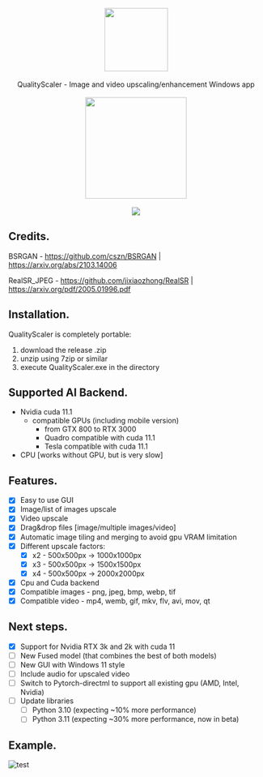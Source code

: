 
<div align="center">
    <br>
    <img src="https://github.com/Djdefrag/QualityScaler/blob/main/logo.png" width="125"> </a> 
    <br><br> QualityScaler - Image and video upscaling/enhancement Windows app <br><br>
    <a href="https://github.com/Djdefrag/QualityScaler/releases">
         <img src="https://user-images.githubusercontent.com/86362423/162710522-c40c4f39-a6b9-48bc-84bc-1c6b78319f01.png" width="200">
    </a>
</div>
<br>
<div align="center">
    <img src="https://user-images.githubusercontent.com/32263112/163949184-c285734e-8be7-4b37-9f73-aa397f68eb19.png"> </a> 
</div>

## Credits.

BSRGAN - https://github.com/cszn/BSRGAN | https://arxiv.org/abs/2103.14006

RealSR_JPEG - https://github.com/jixiaozhong/RealSR | https://arxiv.org/pdf/2005.01996.pdf

## Installation.

QualityScaler is completely portable:
1) download the release .zip
2) unzip using 7zip or similar
3) execute QualityScaler.exe in the directory

## Supported AI Backend.
* Nvidia cuda 11.1
   * compatible GPUs (including mobile version)
     * from GTX 800 to RTX 3000
     * Quadro compatible with cuda 11.1
     * Tesla compatible with cuda 11.1
* CPU [works without GPU, but is very slow]

## Features.
- [x] Easy to use GUI
- [x] Image/list of images upscale
- [x] Video upscale
- [x] Drag&drop files [image/multiple images/video]
- [x] Automatic image tiling and merging to avoid gpu VRAM limitation
- [x] Different upscale factors:
    - [x] x2   - 500x500px -> 1000x1000px
    - [x] x3   - 500x500px -> 1500x1500px
    - [x] x4   - 500x500px -> 2000x2000px
- [x] Cpu and Cuda backend
- [x] Compatible images - png, jpeg, bmp, webp, tif  
- [x] Compatible video  - mp4, wemb, gif, mkv, flv, avi, mov, qt 

## Next steps.
- [x] Support for Nvidia RTX 3k and 2k with cuda 11
- [ ] New Fused model (that combines the best of both models)
- [ ] New GUI with Windows 11 style
- [ ] Include audio for upscaled video
- [ ] Switch to Pytorch-directml to support all existing gpu (AMD, Intel, Nvidia)
- [ ] Update libraries 
    - [ ] Python 3.10 (expecting ~10% more performance) 
    - [ ] Python 3.11 (expecting ~30% more performance, now in beta)

## Example.

![test](https://user-images.githubusercontent.com/32263112/166690007-f1601487-7b94-4f2c-b4e2-436bc189a26e.png)


